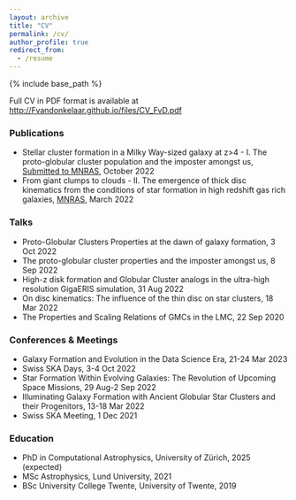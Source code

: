 ```yaml
---
layout: archive
title: "CV"
permalink: /cv/
author_profile: true
redirect_from:
  - /resume
---
```

{% include base_path %}

Full CV in PDF format is available at <http://Fvandonkelaar.github.io/files/CV_FvD.pdf>

### Publications
* Stellar cluster formation in a Milky Way-sized galaxy at z>4 - I. The proto-globular cluster population and the imposter amongst us, [Submitted to MNRAS](https://ui.adsabs.harvard.edu/abs/2022arXiv221004915V/abstract), October 2022
* From giant clumps to clouds - II. The emergence of thick disc kinematics from the conditions of star formation in high redshift gas rich galaxies, [MNRAS](https://ui.adsabs.harvard.edu/abs/2021arXiv211013165V/abstract), March 2022


### Talks
* Proto-Globular Clusters Properties at the dawn of galaxy formation, 3 Oct 2022
* The proto-globular cluster properties and the imposter amongst us, 8 Sep 2022
* High-z disk formation and Globular Cluster analogs in the ultra-high resolution GigaERIS simulation, 31 Aug 2022 
* On disc kinematics: The influence of the thin disc on star clusters, 18 Mar 2022
* The Properties and Scaling Relations of GMCs in the LMC, 22 Sep 2020 

### Conferences & Meetings
* Galaxy Formation and Evolution in the Data Science Era, 21-24 Mar 2023
* Swiss SKA Days, 3-4 Oct 2022
* Star Formation Within Evolving Galaxies: The Revolution of Upcoming Space Missions, 29 Aug-2 Sep 2022
* Illuminating Galaxy Formation with Ancient Globular Star Clusters and their Progenitors, 13-18 Mar 2022
* Swiss SKA Meeting, 1 Dec 2021

### Education
* PhD in Computational Astrophysics, University of Zürich, 2025 (expected)
* MSc Astrophysics, Lund University, 2021
* BSc University College Twente, University of Twente, 2019





